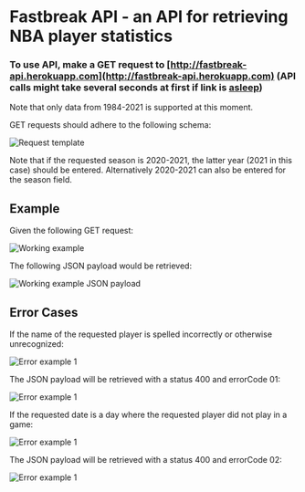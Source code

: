 # Fastbreak API - an API for retrieving NBA player statistics

### To use API, make a GET request to [http://fastbreak-api.herokuapp.com](http://fastbreak-api.herokuapp.com) (API calls might take several seconds at first if link is [asleep](https://devcenter.heroku.com/articles/dynos#dyno-sleeping))

Note that only data from 1984-2021 is supported at this moment.

GET requests should adhere to the following schema:

![Request template](https://i.imgur.com/Z1zPAJr.png)


Note that if the requested season is 2020-2021, the latter year (2021 in this case) should be entered. Alternatively 2020-2021 can also be entered for the season field. 

## Example

Given the following GET request:

![Working example](https://i.imgur.com/ogN1fhl.png)

The following JSON payload would be retrieved: 

![Working example JSON payload](https://i.imgur.com/uHLnTxU.png)

## Error Cases

If the name of the requested player is spelled incorrectly or otherwise unrecognized:

![Error example 1](https://i.imgur.com/6SlXQg1.png)

The JSON payload will be retrieved with a status 400 and errorCode 01:

![Error example 1](https://i.imgur.com/AzSoOMz.png)

If the requested date is a day where the requested player did not play in a game:

![Error example 1](https://i.imgur.com/1AKAqDq.png)

The JSON payload will be retrieved with a status 400 and errorCode 02:

![Error example 1](https://i.imgur.com/IwFAww5.png)

